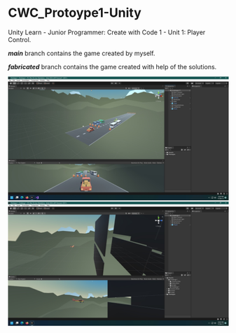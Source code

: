 # CWC_Protoype1-Unity
Unity Learn - Junior Programmer: Create with Code 1 - Unit 1: Player Control.

***main*** branch contains the game created by myself.

***fabricated*** branch contains the game created with help of the solutions.

![thumnail1](1.jpg)
![thumnail2](2.jpg)